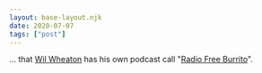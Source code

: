 ```yaml
---
layout: base-layout.njk
date: 2020-07-07
tags: ["post"]
---
```


... that [Wil Wheaton](https://en.wikipedia.org/wiki/Wil_Wheaton) has his own podcast call "[Radio Free Burrito](https://www.radiofreeburrito.com/)".
